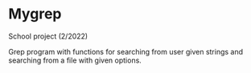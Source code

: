 # Mygrep
School project (2/2022)

Grep program with functions for searching from user given strings and searching from a file with given options.
